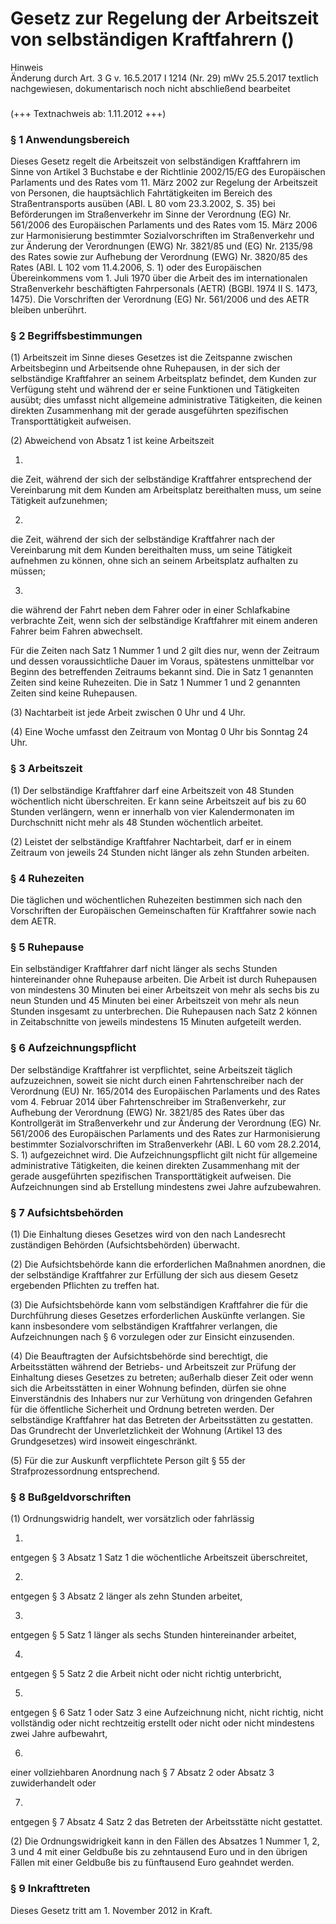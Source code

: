 Gesetz zur Regelung der Arbeitszeit von selbständigen Kraftfahrern ()
=====================================================================

Hinweis  
Änderung durch Art. 3 G v. 16.5.2017 I 1214 (Nr. 29) mWv 25.5.2017 textlich nachgewiesen, dokumentarisch noch nicht abschließend bearbeitet

### 

(+++ Textnachweis ab: 1.11.2012 +++)

### § 1 Anwendungsbereich

Dieses Gesetz regelt die Arbeitszeit von selbständigen Kraftfahrern im Sinne von Artikel 3 Buchstabe e der Richtlinie 2002/15/EG des Europäischen Parlaments und des Rates vom 11. März 2002 zur Regelung der Arbeitszeit von Personen, die hauptsächlich Fahrtätigkeiten im Bereich des Straßentransports ausüben (ABl. L 80 vom 23.3.2002, S. 35) bei Beförderungen im Straßenverkehr im Sinne der Verordnung (EG) Nr. 561/2006 des Europäischen Parlaments und des Rates vom 15. März 2006 zur Harmonisierung bestimmter Sozialvorschriften im Straßenverkehr und zur Änderung der Verordnungen (EWG) Nr. 3821/85 und (EG) Nr. 2135/98 des Rates sowie zur Aufhebung der Verordnung (EWG) Nr. 3820/85 des Rates (ABl. L 102 vom 11.4.2006, S. 1) oder des Europäischen Übereinkommens vom 1. Juli 1970 über die Arbeit des im internationalen Straßenverkehr beschäftigten Fahrpersonals (AETR) (BGBl. 1974 II S. 1473, 1475). Die Vorschriften der Verordnung (EG) Nr. 561/2006 und des AETR bleiben unberührt.

### § 2 Begriffsbestimmungen

(1) Arbeitszeit im Sinne dieses Gesetzes ist die Zeitspanne zwischen Arbeitsbeginn und Arbeitsende ohne Ruhepausen, in der sich der selbständige Kraftfahrer an seinem Arbeitsplatz befindet, dem Kunden zur Verfügung steht und während der er seine Funktionen und Tätigkeiten ausübt; dies umfasst nicht allgemeine administrative Tätigkeiten, die keinen direkten Zusammenhang mit der gerade ausgeführten spezifischen Transporttätigkeit aufweisen.

(2) Abweichend von Absatz 1 ist keine Arbeitszeit

1.  
die Zeit, während der sich der selbständige Kraftfahrer entsprechend der Vereinbarung mit dem Kunden am Arbeitsplatz bereithalten muss, um seine Tätigkeit aufzunehmen;

2.  
die Zeit, während der sich der selbständige Kraftfahrer nach der Vereinbarung mit dem Kunden bereithalten muss, um seine Tätigkeit aufnehmen zu können, ohne sich an seinem Arbeitsplatz aufhalten zu müssen;

3.  
die während der Fahrt neben dem Fahrer oder in einer Schlafkabine verbrachte Zeit, wenn sich der selbständige Kraftfahrer mit einem anderen Fahrer beim Fahren abwechselt.

Für die Zeiten nach Satz 1 Nummer 1 und 2 gilt dies nur, wenn der Zeitraum und dessen voraussichtliche Dauer im Voraus, spätestens unmittelbar vor Beginn des betreffenden Zeitraums bekannt sind. Die in Satz 1 genannten Zeiten sind keine Ruhezeiten. Die in Satz 1 Nummer 1 und 2 genannten Zeiten sind keine Ruhepausen.

(3) Nachtarbeit ist jede Arbeit zwischen 0 Uhr und 4 Uhr.

(4) Eine Woche umfasst den Zeitraum von Montag 0 Uhr bis Sonntag 24 Uhr.

### § 3 Arbeitszeit

(1) Der selbständige Kraftfahrer darf eine Arbeitszeit von 48 Stunden wöchentlich nicht überschreiten. Er kann seine Arbeitszeit auf bis zu 60 Stunden verlängern, wenn er innerhalb von vier Kalendermonaten im Durchschnitt nicht mehr als 48 Stunden wöchentlich arbeitet.

(2) Leistet der selbständige Kraftfahrer Nachtarbeit, darf er in einem Zeitraum von jeweils 24 Stunden nicht länger als zehn Stunden arbeiten.

### § 4 Ruhezeiten

Die täglichen und wöchentlichen Ruhezeiten bestimmen sich nach den Vorschriften der Europäischen Gemeinschaften für Kraftfahrer sowie nach dem AETR.

### § 5 Ruhepause

Ein selbständiger Kraftfahrer darf nicht länger als sechs Stunden hintereinander ohne Ruhepause arbeiten. Die Arbeit ist durch Ruhepausen von mindestens 30 Minuten bei einer Arbeitszeit von mehr als sechs bis zu neun Stunden und 45 Minuten bei einer Arbeitszeit von mehr als neun Stunden insgesamt zu unterbrechen. Die Ruhepausen nach Satz 2 können in Zeitabschnitte von jeweils mindestens 15 Minuten aufgeteilt werden.

### § 6 Aufzeichnungspflicht

Der selbständige Kraftfahrer ist verpflichtet, seine Arbeitszeit täglich aufzuzeichnen, soweit sie nicht durch einen Fahrtenschreiber nach der Verordnung (EU) Nr. 165/2014 des Europäischen Parlaments und des Rates vom 4. Februar 2014 über Fahrtenschreiber im Straßenverkehr, zur Aufhebung der Verordnung (EWG) Nr. 3821/85 des Rates über das Kontrollgerät im Straßenverkehr und zur Änderung der Verordnung (EG) Nr. 561/2006 des Europäischen Parlaments und des Rates zur Harmonisierung bestimmter Sozialvorschriften im Straßenverkehr (ABl. L 60 vom 28.2.2014, S. 1) aufgezeichnet wird. Die Aufzeichnungspflicht gilt nicht für allgemeine administrative Tätigkeiten, die keinen direkten Zusammenhang mit der gerade ausgeführten spezifischen Transporttätigkeit aufweisen. Die Aufzeichnungen sind ab Erstellung mindestens zwei Jahre aufzubewahren.

### § 7 Aufsichtsbehörden

(1) Die Einhaltung dieses Gesetzes wird von den nach Landesrecht zuständigen Behörden (Aufsichtsbehörden) überwacht.

(2) Die Aufsichtsbehörde kann die erforderlichen Maßnahmen anordnen, die der selbständige Kraftfahrer zur Erfüllung der sich aus diesem Gesetz ergebenden Pflichten zu treffen hat.

(3) Die Aufsichtsbehörde kann vom selbständigen Kraftfahrer die für die Durchführung dieses Gesetzes erforderlichen Auskünfte verlangen. Sie kann insbesondere vom selbständigen Kraftfahrer verlangen, die Aufzeichnungen nach § 6 vorzulegen oder zur Einsicht einzusenden.

(4) Die Beauftragten der Aufsichtsbehörde sind berechtigt, die Arbeitsstätten während der Betriebs- und Arbeitszeit zur Prüfung der Einhaltung dieses Gesetzes zu betreten; außerhalb dieser Zeit oder wenn sich die Arbeitsstätten in einer Wohnung befinden, dürfen sie ohne Einverständnis des Inhabers nur zur Verhütung von dringenden Gefahren für die öffentliche Sicherheit und Ordnung betreten werden. Der selbständige Kraftfahrer hat das Betreten der Arbeitsstätten zu gestatten. Das Grundrecht der Unverletzlichkeit der Wohnung (Artikel 13 des Grundgesetzes) wird insoweit eingeschränkt.

(5) Für die zur Auskunft verpflichtete Person gilt § 55 der Strafprozessordnung entsprechend.

### § 8 Bußgeldvorschriften

(1) Ordnungswidrig handelt, wer vorsätzlich oder fahrlässig

1.  
entgegen § 3 Absatz 1 Satz 1 die wöchentliche Arbeitszeit überschreitet,

2.  
entgegen § 3 Absatz 2 länger als zehn Stunden arbeitet,

3.  
entgegen § 5 Satz 1 länger als sechs Stunden hintereinander arbeitet,

4.  
entgegen § 5 Satz 2 die Arbeit nicht oder nicht richtig unterbricht,

5.  
entgegen § 6 Satz 1 oder Satz 3 eine Aufzeichnung nicht, nicht richtig, nicht vollständig oder nicht rechtzeitig erstellt oder nicht oder nicht mindestens zwei Jahre aufbewahrt,

6.  
einer vollziehbaren Anordnung nach § 7 Absatz 2 oder Absatz 3 zuwiderhandelt oder

7.  
entgegen § 7 Absatz 4 Satz 2 das Betreten der Arbeitsstätte nicht gestattet.

(2) Die Ordnungswidrigkeit kann in den Fällen des Absatzes 1 Nummer 1, 2, 3 und 4 mit einer Geldbuße bis zu zehntausend Euro und in den übrigen Fällen mit einer Geldbuße bis zu fünftausend Euro geahndet werden.

### § 9 Inkrafttreten

Dieses Gesetz tritt am 1. November 2012 in Kraft.
